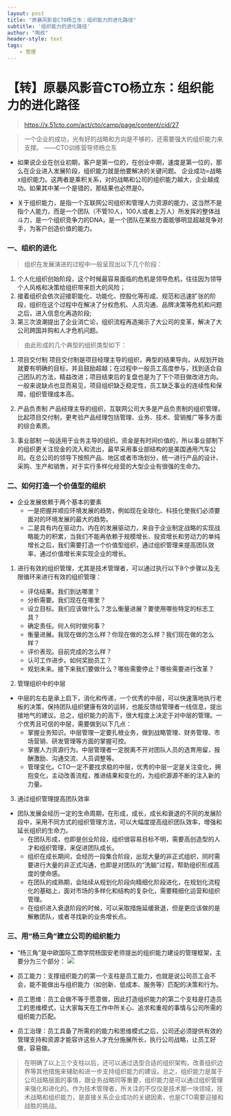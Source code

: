 ```yaml
---
layout: post
title: "原暴风影音CTO杨立东：组织能力的进化路径"
subtitle: '组织能力的进化路径'
author: "陶叔"
header-style: text
tags:
    - 管理
---
```

# 【转】原暴风影音CTO杨立东：组织能力的进化路径
> https://x.51cto.com/act/cto/camp/page/content/cid/27

> 一个企业的成功，光有好的战略和方向是不够的，还需要强大的组织能力来支撑。 ——CTO训练营导师杨立东
 
- 如果说企业在创业初期，客户是第一位的，在创业中期，速度是第一位的，那么在企业进入发展阶段，组织能力就是他要解决的关键问题。
企业成功=战略x组织能力。这两者是乘积关系，对的战略和公司的组织能力越大，企业越成功。如果其中某一个是错的，那结果也必然是0。
 
- 关于组织能力，是指一个互联网公司组织和管理人力资源的能力，这当然不是指个人能力，而是一个团队（不管10人，100人或者上万人）所发挥的整体战斗力，是一个组织竞争力的DNA，是一个团队在某些方面能够明显超越竞争对手，为客户创造价值的能力。
 
### 一、组织的进化
 
> 组织在发展演进的过程中一般呈现出以下几个阶段：
1. 个人化组织创始阶段，这个时候最容易面临的危机是领导危机，往往因为领导个人风格和决策给组织带来巨大的风险；
2. 接着组织会依次迎接职能化、功能化、控股化等形成、规范和迅速扩张的阶段，组织在这个过程中在解决了分权危机、人员沟通、品牌决策等危机和问题之后，进入信息化再造阶段;
3. 第三次浪潮提出了企业消亡论，组织流程再造揭示了大公司的变革，解决了大公司跨国并购和人才危机问题。
 
> 由此形成的几个典型的组织类型如下：
 
1. 项目交付制
项目交付制是项目经理主导的组织，典型的结果导向，从规划开始就要有明确的目标，并且鼓励超越；在过程中一般员工高度参与，找到适合自己团队的方法，精益改进；项目结束后的复盘也是为了下个项目做改进方向。
一般来说缺点也显而易见，项目组织缺乏稳定性，员工缺乏事业的连续性和保障，组织管理成本高。
 
2. 产品负责制 
产品经理主导的组织，互联网公司大多是产品负责制的组织管理，比起项目交付制，更考验产品经理包括管理、业务、技术、营销推广等多方面的综合素质。
 
1. 事业部制
一般适用于业务主导的组织。资金是有时间价值的，所以事业部制下的组织更关注现金的流入和流出，最早采用事业部结构的是美国通用汽车公司。在总公司的领导下按照产品、地区或者市场划分，统一进行产品的设计、采购、生产和销售，对于实行多样化经营的大型企业有很强的生命力。
 
### 二、如何打造一个价值型的组织
 
- 企业发展依赖于两个基本的要素
    - 一是把握并顺应环境发展的趋势，例如现在全球化、科技化使我们必须要面对的环境发展的最大的趋势。
    - 二是具有内在驱动力。内在的发展驱动力，来自于企业制定战略的实现战略能力的积累，当我们不能再依赖于规模增长、投资增长和劳动力的单纯增长之后，我们需要打造一个价值型组织，通过组织管理来提高团队效率，通过价值增长来实现企业的增长。
 
1. 进行有效的组织管理，尤其是技术管理者，可以通过执行以下8个步骤以及无限循环来进行有效的组织管理：
    - 评估结果。我们到达哪里？
    - 分析需要。我们现在在哪里？
    - 设立目标。我们应该做什么？怎么衡量进展？要使用哪些特定的标志工具？
    - 确定责任。何人何时做何事？
    - 衡量进展。我现在做的怎么样？你现在做的怎么样？我们现在做的怎么样？
    - 评价表现。目前完成的怎么样？
    - 认可工作进步。如何奖励员工？
    - 规划未来。接下来我们要做什么？哪些需要停止？哪些需要进行改革？
 
2. 管理组织中的中层
- 中层的左右是承上启下，消化和传递，一个优秀的中层，可以快速落地执行老板的决策，保持团队组织健康有效的运转，也能反馈给管理者一线信息，提出接地气的建议。总之，组织能力的高下，很大程度上决定于对中层的管理。一个优秀且可信的中层，需要做到以下几点：
    - 掌握业务知识。中层管理一定要扎根业务，做到战略管理、财务管理、市场营销、研发管理等方面的掌握可控。
    - 掌握人力资源行为。中层管理者一定脱离不开对团队人员的选育用留，报酬激励、沟通交流、人员调整等。
    - 管理变化。CTO一定不要找求稳的中层，优秀的中层一定是关注变化，拥抱变化，主动改善流程，推进结果和变化的，为组织源源不断的注入新的力量。
 
3. 通过组织管理提高团队效率
- 团队发展会经历一定的生命周期，在形成，成长，成长和衰退的不同的发展阶段中，采用不同方式的组织管理方法，可以大幅度提高组织团队效率，增强和延长组织的生命力。
    - 在团队形成，也即是创业阶段，组织很容易目标不明，需要高创造型的人才和组织管理，来促进团队成长。
    - 组织在成长期间，会经历一段集合阶段，出现大量的非正式组织，同时需要进行大量的非正式沟通，也即是对团队的“洗脑”过程，帮助组织形成高度的使命感。
    - 在团队的成熟期，会陆续从规划化阶段向精细化阶段进化，在规划化流程化的基础上，面对市场的多样化和结构的复杂化，需要精细化运营和组织管理。
    - 在组织进入衰退阶段的时候，可以采取措施延缓衰退，但是更应该做的是解散团队，或者寻找新的业务增长点。
 
### 三、用“杨三角”建立公司的组织能力
 
- “杨三角”是中欧国际工商学院杨国安老师提出的组织能力建设的管理框架，主要分为三个部分：
 ![](https://tjj006-1302037511.cos.ap-shanghai.myqcloud.com/2021/01/23/16113863952446.jpg)

- 员工能力：支撑组织能力的第一个支柱是员工能力，也就是说公司员工会不会，能不能做出与组织能力（如创新、低成本、服务等）匹配的决策和行为。
- 员工思维：员工会做不等于愿意做，因此打造组织能力的第二个支柱是打造员工的思维模式，让大家每天在工作中所关心、追求和重视的事情与公司所需的组织能力匹配。
- 员工治理：员工具备了所需的的能力和思维模式之后，公司还必须提供有效的管理支持和资源才能容许这些人才充分施展所长，执行公司战略，让员工好做，容易做。
 
> 在明确了以上三个支柱以后，还可以通过选型合适的组织架构，改善组织边界等其他措施来辅助和进一步支持组织能力的建设。总之，组织能力是属于公司战略层面的事情，跟业务战略同等重要，组织能力是可以通过组织管理来强化和进化的。作为技术管理者，所关注的不仅仅是技术那一块领域，技术战略和组织能力，是直接关系企业成功的关键因素，也是CTO需要迎接和战胜的挑战。

